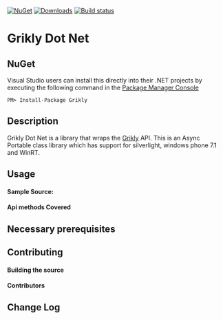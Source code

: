 [![NuGet](http://img.shields.io/nuget/v/Grikly.svg?style=flat-square)](https://www.nuget.org/packages/Grikly/)
[![Downloads](http://img.shields.io/nuget/dt/Grikly.svg?style=flat-square)](https://www.nuget.org/packages/Grikly/)
[![Build status](http://img.shields.io/appveyor/ci/xormis/grikly-dotnet.svg?style=flat-square)](https://ci.appveyor.com/project/xormis/grikly-dotnet)

# Grikly Dot Net 

## NuGet

Visual Studio users can install this directly into their .NET projects by executing the following command in the [Package Manager Console](http://docs.nuget.org/docs/start-here/using-the-package-manager-console)

    PM> Install-Package Grikly


## Description

Grikly Dot Net is a library that wraps the [Grikly](http://api.grik.ly/) API. This is an Async Portable class library which has support for silverlight, windows phone 7.1 and WinRT.

## Usage



#### Sample Source:


#### Api methods Covered


	
## Necessary prerequisites



## Contributing

#### Building the source


#### Contributors


## Change Log

